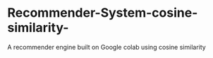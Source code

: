 # Recommender-System-cosine-similarity-
A recommender engine built on Google colab using cosine similarity

